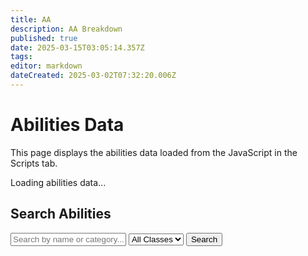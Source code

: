 ```yaml
---
title: AA
description: AA Breakdown
published: true
date: 2025-03-15T03:05:14.357Z
tags: 
editor: markdown
dateCreated: 2025-03-02T07:32:20.006Z
---
```


<h1>Abilities Data</h1>
<p>This page displays the abilities data loaded from the JavaScript in the Scripts tab.</p>

<div id="abilities-container">
    <p>Loading abilities data...</p>
</div>

<div id="search-container">
    <h2>Search Abilities</h2>
    <input type="text" id="search-input" placeholder="Search by name or category...">
    <select id="class-filter">
        <option value="ALL">All Classes</option>
    </select>
    <button id="search-button">Search</button>
</div>

<div id="results-container"></div>